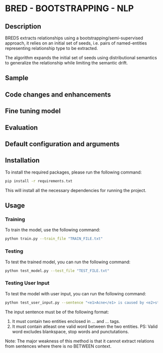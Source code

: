 # BRED - BOOTSTRAPPING - NLP

## Description

BREDS extracts relationships using a bootstrapping/semi-supervised approach, it relies on an initial set of seeds, i.e. pairs of named-entities representing relationship type to be extracted.  

The algorithm expands the initial set of seeds using distributional semantics to generalize the relationship while 
limiting the semantic drift.


## Sample



## Code changes and enhancements

## Fine tuning model

## Evaluation

## Default configuration and arguments


## Installation

To install the required packages, please run the following command:

```bash
pip install -r requirements.txt
```
This will install all the necessary dependencies for running the project.

## Usage

### Training

To train the model, use the following command:

```bash
python train.py --train_file "TRAIN_FILE.txt"
```

### Testing

To test the trained model, you can run the following command:

```bash
python test_model.py --test_file "TEST_FILE.txt"
```


### Testing User Input

To test the model with user input, you can run the following command:

```bash
python test_user_input.py --sentence "<e1>Acne</e1> is caused by <e2>stress</e2>."
```

The input sentence must be of the following format:
1. It must contain two entities enclosed in <e1>...</e1> and <e2>...</e2> tags.
2. It must contain atleast one valid word between the two entities.
   PS: Valid word excludes blankspace, stop words and punctutations.

Note: The major weakness of this method is that it cannot extract relations from sentences where there is no BETWEEN context.
